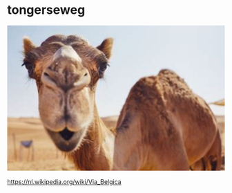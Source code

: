 
# tongerseweg

![](https://github.com/nondejus/tongerseweg/blob/main/ArtBoard%20Image%20(342).jpg)

https://nl.wikipedia.org/wiki/Via_Belgica
